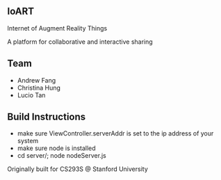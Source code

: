 IoART
---
Internet of Augment Reality Things

A platform for collaborative and interactive sharing

Team
---
* Andrew Fang
* Christina Hung
* Lucio Tan

Build Instructions
---
* make sure ViewController.serverAddr is set to the ip address of your system
* make sure node is installed
* cd server/; node nodeServer.js

Originally built for CS293S @ Stanford University
